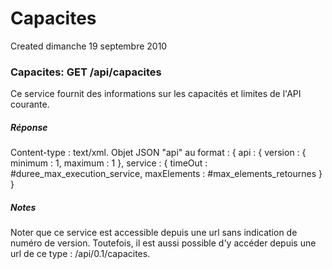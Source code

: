 Capacites
=========
Created dimanche 19 septembre 2010

### Capacites: GET /api/capacites
Ce service fournit des informations sur les capacités et limites de l'API courante.

##### Réponse
Content-type : text/xml.
Objet JSON "api"  au format :
{
api : {
version : {
minimum : 1, 
maximum : 1
},
service : {
timeOut : #duree_max_execution_service, 
maxElements : #max_elements_retournes
}
}

##### Notes
Noter que ce service est accessible depuis une url sans indication de numéro de version. Toutefois, il est aussi possible d'y accéder depuis une url de ce type : /api/0.1/capacites.
